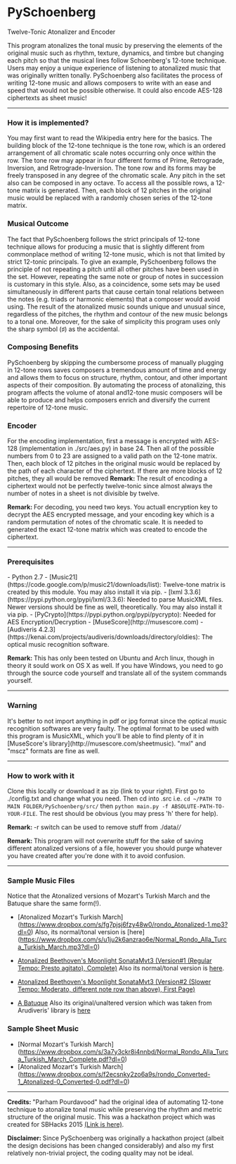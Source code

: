 # PySchoenberg
Twelve-Tonic Atonalizer and Encoder

This program atonalizes the tonal music by preserving the elements of the original music such as rhythm, texture, dynamics, and timbre but changing each pitch so that the musical lines follow Schoenberg's 12-tone technique. Users may enjoy a unique experience of listening to atonalized music that was originally written tonally. PySchoenberg also facilitates the process of writing 12-tone music and allows composers to write with an ease and speed that would not be possible otherwise. It could also encode AES-128 ciphertexts as sheet music!

---
<h3> How it is implemented? </h3>
You may first want to read the Wikipedia entry here for the basics. The building block of the 12-tone technique is the tone row, which is an ordered arrangement of all chromatic scale notes occurring only once within the row. The tone row may appear in four different forms of Prime, Retrograde, Inversion, and Retrograde-Inversion. The tone row and its forms may be freely transposed in any degree of the chromatic scale. Any pitch in the set also can be composed in any octave. To access all the possible rows, a 12-tone matrix is generated. Then, each block of 12 pitches in the original music would be replaced with a randomly chosen series of the 12-tone matrix. 

<h3> Musical Outcome </h3>

The fact that PySchoenberg follows the strict principals of 12-tone technique allows for producing a music that is slightly different from commonplace method of writing 12-tone music, which is not that limited by strict 12-tonic principals. To give an example, PySchoenberg follows the principle of not repeating a pitch until all other pitches have been used in the set. However, repeating the same note or group of notes in succession is customary in this style. Also, as a coincidence, some sets may be used simultaneously in different parts that cause certain tonal relations between the notes (e.g. triads or harmonic elements) that a composer would avoid using. The result of the atonalized music sounds unique and unusual since, regardless of the pitches, the rhythm and contour of the new music belongs to a tonal one. Moreover, for the sake of simplicity this program uses only the sharp symbol (♯) as the accidental.


<h3> Composing Benefits </h3>

PySchoenberg by skipping the cumbersome process of manually plugging in 12-tone rows saves composers a tremendous amount of time and energy and allows them to focus on structure, rhythm, contour, and other important aspects of their composition. By automating the process of atonalizing, this program affects the volume of atonal and12-tone music composers will be able to produce and helps composers enrich and diversify the current repertoire of 12-tone music. 

<h3> Encoder </h3>

For the encoding implementation, first a message is encrypted with AES-128 (implementation in ./src/aes.py) in base 24. Then all of the possible numbers from 0 to 23 are assigned to a valid path on the 12-tone matrix. Then, each block of 12 pitches in the original music would be replaced by the path of each character of the ciphertext. If there are more blocks of 12 pitches, they all would be removed
<b>Remark: </b>The result of encoding a ciphertext would not be perfectly twelve-tonic since almost always the
number of notes in a sheet is not divisible by twelve.

<b>Remark: </b>For decoding, you need two keys. You actuall encryption key to decrypt the AES encrypted message, 
and your encoding key which is a random permutation of notes of the chromatic scale. It is needed to generated the
exact 12-tone matrix which was created to encode the ciphertext.

---
<h3> Prerequisites </h3>
- Python 2.7
- [Music21](https://code.google.com/p/music21/downloads/list): Twelve-tone matrix is created by this module. You may also install it via pip.
- [lxml 3.3.6](https://pypi.python.org/pypi/lxml/3.3.6): Needed to parse MusicXML files. Newer versions should be fine as well, theoretically. You may also install it via pip.
- [PyCrypto](https://pypi.python.org/pypi/pycrypto): Needed for AES Encryption/Decryption
- [MuseScore](http://musescore.com)
- [Audiveris 4.2.3](https://kenai.com/projects/audiveris/downloads/directory/oldies): The optical music recognition software.

<b>Remark: </b>This has only been tested on Ubuntu and Arch linux, though in theory it sould work on OS X as well.
If you have Windows, you need to go through the source code yourself and translate all of the system commands 
yourself.

---
<h3> Warning </h3>
It's better to not import anything in pdf or jpg format since the optical music recognition softwares 
are very faulty. The optimal format to be used with this program is MusicXML, which you'll be able to find plenty
of it in [MuseScore's library](http://musescore.com/sheetmusic). "mxl" and "mscz" formats are fine as well.

---
<h3> How to work with it </h3>

Clone this locally or download it as zip (link to your right). First go to ./config.txt and change what you need. Then cd into .src i.e.
``` cd ~/PATH TO MAIN FOLDER/PySchoenberg/src/ ``` then 
``` python main.py -f ABSOLUTE-PATH-TO-YOUR-FILE ```. The rest should be obvious (you may press 'h' there for
help).

<b>Remark: </b> -r switch can be used to remove stuff from ./data/*/*

<b>Remark: </b> This program will not overwrite stuff for the sake of saving different atonalized versions of a file, however you should purge whatever you have created after you're done with it to avoid confusion.

---
<h3> Sample Music Files </h3>

Notice that the Atonalized versions of Mozart's Turkish March and the Batuque share the same form(!).

+ [Atonalized Mozart's Turkish March]
(https://www.dropbox.com/s/fg7pjsj6fzy48w0/rondo_Atonalized-1.mp3?dl=0)
Also, its normal/tonal version is  [here]
(https://www.dropbox.com/s/u1ju2k6anzrao6e/Normal_Rondo_Alla_Turca_Turkish_March.mp3?dl=0)

+ [Atonalized Beethoven's Moonlight SonataMvt3 (Version#1 (Regular Tempo: Presto agitato), Complete)](https://www.dropbox.com/s/r17hab1p37ziic8/Moonlight_Sonata_3rd_Movement_-_Ludwig_van_Beethoven_Atonalized-0.mp3?dl=0) Also its normal/tonal version is [here](https://www.dropbox.com/s/71zm6parsfavbe4/Normal_Moonlight_Sonata_3rd_Movement.mp3?dl=0).

+ [Atonalized Beethoven's Moonlight SonataMvt3 (Version#2 (Slower Tempo: Moderato, different note row than above), First Page)](https://www.dropbox.com/s/25ooxiionty9mnw/file-0_Atonalized-0.mp3?dl=0)
+ [A Batuque](https://www.dropbox.com/s/q98dz55cz2ee2p3/batuque_Atonalized-0.mp3?dl=0) Also its original/unaltered version which was taken from Arudiveris' library is [here](https://www.dropbox.com/s/jxkvp8eo184j3al/batuque_original.mp3?dl=0)

<h3> Sample Sheet Music </h3>

+ [Normal Mozart's Turkish March]
(https://www.dropbox.com/s/3a7y3ckr8i4nnbd/Normal_Rondo_Alla_Turca_Turkish_March_Complete.pdf?dl=0)
+ [Atonalized Mozart's Turkish March]
(https://www.dropbox.com/s/f2ecsnky2zo6a9s/rondo_Converted-1_Atonalized-0_Converted-0.pdf?dl=0)

---

<b>Credits: </b> "Parham Pourdavood" had the original idea of automating 12-tone technique to atonalize tonal music while preserving the rhythm and metric structure of the original music. 
This was a hackathon project which was created for SBHacks 2015 [(Link  is here)](http://challengepost.com/software/modern-mozart). 

<b>Disclaimer: </b> Since PySchoenberg was originally a hackathon project (albeit the design decisions has been changed considerably) and also my first relatively non-trivial project, the coding quality may not be ideal.
